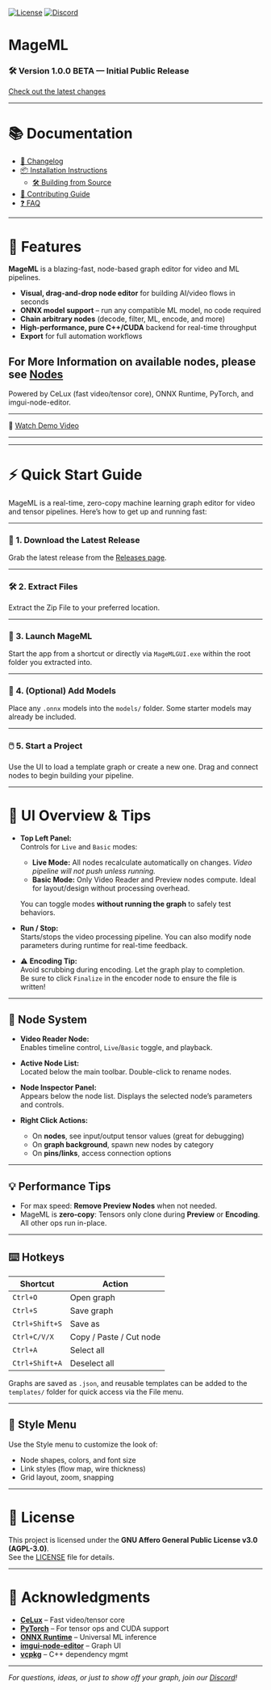 [![License](https://img.shields.io/badge/license-AGPL%203.0-blue.svg)](LICENSE)
[![Discord](https://img.shields.io/discord/1041502781808328704.svg?label=Join%20Us%20on%20Discord&logo=discord&colorB=7289da)](https://discord.gg/hFSHjGyp4p)

# MageML

### 🛠️ Version 1.0.0 BETA — Initial Public Release

[Check out the latest changes](docs/CHANGELOG.md#version-100-beta--initial-public-release)


---

# 📚 Documentation

- [📝 Changelog](docs/CHANGELOG.md)
- [📦 Installation Instructions](docs/INSTALLATION.md)
  - [🛠️ Building from Source](docs/INSTALLATION.md#building-from-source)
- [🤝 Contributing Guide](docs/CONTRIBUTING.md)
- [❓ FAQ](docs/FAQ.md)

---

# 🚀 Features

**MageML** is a blazing-fast, node-based graph editor for video and ML pipelines.

- **Visual, drag-and-drop node editor** for building AI/video flows in seconds
- **ONNX model support** – run any compatible ML model, no code required
- **Chain arbitrary nodes** (decode, filter, ML, encode, and more)
- **High-performance, pure C++/CUDA** backend for real-time throughput
- **Export** for full automation workflows

## For More Information on available nodes, please see [Nodes](docs/NODES.md)

Powered by CeLux (fast video/tensor core), ONNX Runtime, PyTorch, and imgui-node-editor.

---
🎥 [Watch Demo Video](assets/graphdemo.mp4)

---

---

# ⚡ Quick Start Guide

MageML is a real-time, zero-copy machine learning graph editor for video and tensor pipelines. Here’s how to get up and running fast:

---

### 🧩 1. Download the Latest Release  
Grab the latest release from the [Releases page](https://github.com/MageML/releases).  

---

### 🛠️ 2. Extract Files
Extract the Zip File to your preferred location.

---

### 🚀 3. Launch MageML  
Start the app from a shortcut or directly via `MageMLGUI.exe` within the root folder you extracted into.

---

### 🧠 4. (Optional) Add Models  
Place any `.onnx` models into the `models/` folder. Some starter models may already be included.

---

### 🖱️ 5. Start a Project  
Use the UI to load a template graph or create a new one. Drag and connect nodes to begin building your pipeline.

---

# 🧭 UI Overview & Tips

- **Top Left Panel:**  
  Controls for `Live` and `Basic` modes:
  
  - **Live Mode:** All nodes recalculate automatically on changes. *Video pipeline will not push unless running.*
  - **Basic Mode:** Only Video Reader and Preview nodes compute. Ideal for layout/design without processing overhead.

  You can toggle modes **without running the graph** to safely test behaviors.

- **Run / Stop:**  
  Starts/stops the video processing pipeline. You can also modify node parameters during runtime for real-time feedback.

- ⚠️ **Encoding Tip:**  
  Avoid scrubbing during encoding. Let the graph play to completion.  
  Be sure to click `Finalize` in the encoder node to ensure the file is written!

---

## 🧩 Node System

- **Video Reader Node:**  
  Enables timeline control, `Live`/`Basic` toggle, and playback.

- **Active Node List:**  
  Located below the main toolbar. Double-click to rename nodes.

- **Node Inspector Panel:**  
  Appears below the node list. Displays the selected node’s parameters and controls.

- **Right Click Actions:**
  - On **nodes**, see input/output tensor values (great for debugging)
  - On **graph background**, spawn new nodes by category
  - On **pins/links**, access connection options

---

## 💡 Performance Tips

- For max speed: **Remove Preview Nodes** when not needed.
- MageML is **zero-copy**: Tensors only clone during **Preview** or **Encoding**. All other ops run in-place.

---

## ⌨️ Hotkeys

| Shortcut | Action |
|----------|--------|
| `Ctrl+O` | Open graph |
| `Ctrl+S` | Save graph |
| `Ctrl+Shift+S` | Save as |
| `Ctrl+C/V/X` | Copy / Paste / Cut node |
| `Ctrl+A` | Select all |
| `Ctrl+Shift+A` | Deselect all |

Graphs are saved as `.json`, and reusable templates can be added to the `templates/` folder for quick access via the File menu.

---

## 🎨 Style Menu

Use the Style menu to customize the look of:

- Node shapes, colors, and font size
- Link styles (flow map, wire thickness)
- Grid layout, zoom, snapping

---

# 📄 License

This project is licensed under the **GNU Affero General Public License v3.0 (AGPL-3.0)**.  
See the [LICENSE](LICENSE) file for details.

---

# 🙏 Acknowledgments

- **[CeLux]((https://github.com/trentonom0r3/celux))** – Fast video/tensor core
- **[PyTorch](https://pytorch.org/)** – For tensor ops and CUDA support
- **[ONNX Runtime](https://onnxruntime.ai/)** – Universal ML inference
- **[imgui-node-editor](https://github.com/thedmd/imgui-node-editor)** – Graph UI
- **[vcpkg](https://github.com/microsoft/vcpkg)** – C++ dependency mgmt

---

*For questions, ideas, or just to show off your graph, join our [Discord](https://discord.gg/hFSHjGyp4p)!*
